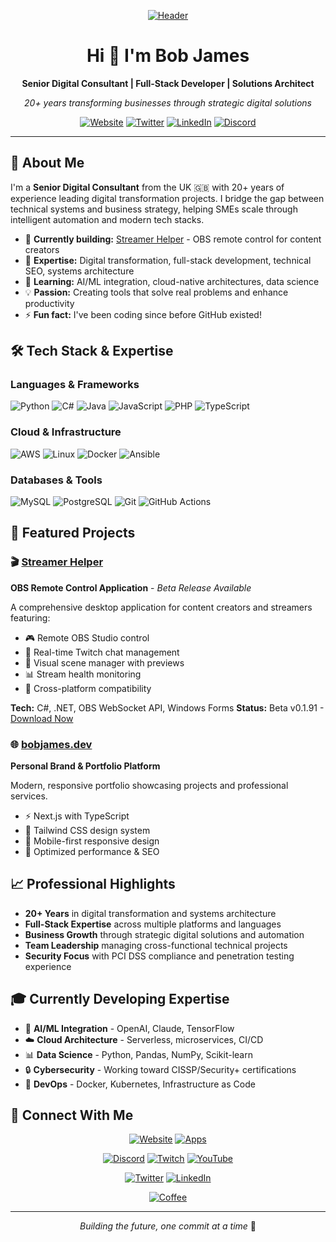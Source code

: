<div align="center">

[![Header](https://raw.githubusercontent.com/bbbjames/init-bobJames/main/bobJames-SeoHeader.png "Header")](https://bobjames.dev)

# Hi 👋 I'm Bob James

**Senior Digital Consultant | Full-Stack Developer | Solutions Architect**

*20+ years transforming businesses through strategic digital solutions*

[![Website](https://img.shields.io/badge/🌐_Website-bobjames.dev-blue?style=for-the-badge)](https://bobjames.dev)
[![Twitter](https://img.shields.io/badge/🕊️_Twitter-@init__bobjames-1DA1F2?style=for-the-badge)](https://bobjames.dev/twitter)
[![LinkedIn](https://img.shields.io/badge/💼_LinkedIn-bobbjames-0077B5?style=for-the-badge)](https://bobjames.dev/linkedin) 
[![Discord](https://img.shields.io/badge/🎙️_Discord-Community-5865F2?style=for-the-badge)](https://bobjames.dev/discord)

</div>

---

## 🚀 About Me

I'm a **Senior Digital Consultant** from the UK 🇬🇧 with 20+ years of experience leading digital transformation projects. I bridge the gap between
technical systems and business strategy, helping SMEs scale through intelligent automation and modern tech stacks.

- 🔭 **Currently building:** [Streamer Helper](https://github.com/bbbjames/streamer-helper) - OBS remote control for content creators
- 🎯 **Expertise:** Digital transformation, full-stack development, technical SEO, systems architecture
- 🌱 **Learning:** AI/ML integration, cloud-native architectures, data science
- 💡 **Passion:** Creating tools that solve real problems and enhance productivity
- ⚡ **Fun fact:** I've been coding since before GitHub existed!

## 🛠️ Tech Stack & Expertise

### **Languages & Frameworks**
![Python](https://img.shields.io/badge/Python-3776AB?style=flat&logo=python&logoColor=white)
![C#](https://img.shields.io/badge/C%23-239120?style=flat&logo=c-sharp&logoColor=white)
![Java](https://img.shields.io/badge/Java-ED8B00?style=flat&logo=java&logoColor=white)
![JavaScript](https://img.shields.io/badge/JavaScript-F7DF1E?style=flat&logo=javascript&logoColor=black)
![PHP](https://img.shields.io/badge/PHP-777BB4?style=flat&logo=php&logoColor=white)
![TypeScript](https://img.shields.io/badge/TypeScript-007ACC?style=flat&logo=typescript&logoColor=white)

### **Cloud & Infrastructure**
![AWS](https://img.shields.io/badge/AWS-232F3E?style=flat&logo=amazon-aws&logoColor=white)
![Linux](https://img.shields.io/badge/Linux-FCC624?style=flat&logo=linux&logoColor=black)
![Docker](https://img.shields.io/badge/Docker-2496ED?style=flat&logo=docker&logoColor=white)
![Ansible](https://img.shields.io/badge/Ansible-EE0000?style=flat&logo=ansible&logoColor=white)

### **Databases & Tools**
![MySQL](https://img.shields.io/badge/MySQL-4479A1?style=flat&logo=mysql&logoColor=white)
![PostgreSQL](https://img.shields.io/badge/PostgreSQL-316192?style=flat&logo=postgresql&logoColor=white)
![Git](https://img.shields.io/badge/Git-F05032?style=flat&logo=git&logoColor=white)
![GitHub Actions](https://img.shields.io/badge/GitHub_Actions-2088FF?style=flat&logo=github-actions&logoColor=white)

## 🎯 Featured Projects

### 🎬 [Streamer Helper](https://github.com/bbbjames/streamer-helper)
**OBS Remote Control Application** - *Beta Release Available*

A comprehensive desktop application for content creators and streamers featuring:
- 🎮 Remote OBS Studio control
- 💬 Real-time Twitch chat management
- 🎨 Visual scene manager with previews
- 📊 Stream health monitoring
- 🔧 Cross-platform compatibility

**Tech:** C#, .NET, OBS WebSocket API, Windows Forms
**Status:** Beta v0.1.91 - [Download Now](https://bobjames.dev/apps/streamer-helper)

### 🌐 [bobjames.dev](https://bobjames.dev)
**Personal Brand & Portfolio Platform**

Modern, responsive portfolio showcasing projects and professional services.
- ⚡ Next.js with TypeScript
- 🎨 Tailwind CSS design system
- 📱 Mobile-first responsive design
- 🚀 Optimized performance & SEO

## 📈 Professional Highlights

- **20+ Years** in digital transformation and systems architecture
- **Full-Stack Expertise** across multiple platforms and languages
- **Business Growth** through strategic digital solutions and automation
- **Team Leadership** managing cross-functional technical projects
- **Security Focus** with PCI DSS compliance and penetration testing experience

## 🎓 Currently Developing Expertise

- 🤖 **AI/ML Integration** - OpenAI, Claude, TensorFlow
- ☁️ **Cloud Architecture** - Serverless, microservices, CI/CD
- 📊 **Data Science** - Python, Pandas, NumPy, Scikit-learn
- 🔒 **Cybersecurity** - Working toward CISSP/Security+ certifications
- 🐳 **DevOps** - Docker, Kubernetes, Infrastructure as Code

## 🌟 Connect With Me

<div align="center">

[![Website](https://img.shields.io/badge/🌐_Portfolio-bobjames.dev-blue?style=for-the-badge&logo=safari&logoColor=white)](https://bobjames.dev)
[![Apps](https://img.shields.io/badge/📱_My_Apps-bobjames.dev/apps-purple?style=for-the-badge&logo=windows&logoColor=white)](https://bobjames.dev/apps)

[![Discord](https://img.shields.io/badge/🎙️_Discord-Join_Community-5865F2?style=for-the-badge&logo=discord&logoColor=white)](https://bobjames.dev/discord)
[![Twitch](https://img.shields.io/badge/🎮_Twitch-Live_Coding-9146FF?style=for-the-badge&logo=twitch&logoColor=white)](https://bobjames.dev/twitch)
[![YouTube](https://img.shields.io/badge/▶️_YouTube-Tech_Content-FF0000?style=for-the-badge&logo=youtube&logoColor=white)](https://bobjames.dev/youtube)

[![Twitter](https://img.shields.io/badge/🕊️_Twitter-@init__bobjames-1DA1F2?style=for-the-badge&logo=twitter&logoColor=white)](https://bobjames.dev/twitter)
[![LinkedIn](https://img.shields.io/badge/💼_LinkedIn-Professional-0077B5?style=for-the-badge&logo=linkedin&logoColor=white)](https://bobjames.dev/linkedin)

[![Coffee](https://img.shields.io/badge/☕_Buy_Me_Coffee-Support_My_Work-FFDD00?style=for-the-badge&logo=buy-me-a-coffee&logoColor=black)](https://bobjames.dev/coffee)

</div>

---

<div align="center">

*Building the future, one commit at a time* 🚀

</div>
